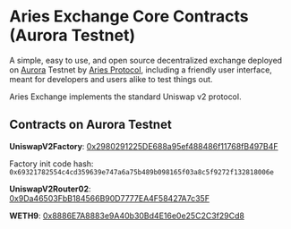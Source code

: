 # Aries Exchange Core Contracts (Aurora Testnet)

A simple, easy to use, and open source decentralized exchange deployed on [Aurora](https://aurora.dev) Testnet by [Aries Protocol](https://aries.so), including a friendly user interface, meant for developers and users alike to test things out.

Aries Exchange implements the standard Uniswap v2 protocol.

## Contracts on Aurora Testnet

**UniswapV2Factory**: [0x2980291225DE688a95ef488486f11768fB497B4F](https://testnet.aurorascan.dev/address/0x2980291225DE688a95ef488486f11768fB497B4F)

Factory init code hash: `0x69321782554c4cd359639e747a6a75b489b098165f03a8c5f9272f132818006e`

**UniswapV2Router02**: [0x9Da46503FbB184566B90D7777EA4F58427A7c35F](https://testnet.aurorascan.dev/address/0x9Da46503FbB184566B90D7777EA4F58427A7c35F)

**WETH9**: [0x8886E7A8883e9A40b30Bd4E16e0e25C2C3f29Cd8](https://testnet.aurorascan.dev/address/0x8886E7A8883e9A40b30Bd4E16e0e25C2C3f29Cd8)
